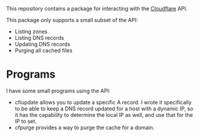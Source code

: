 This repository contains a package for interacting with the
[Cloudflare](https://www.cloudflare.com) API.

This package only supports a small subset of the API:

  * Listing zones
  * Listing DNS records
  * Updating DNS records
  * Purging all cached files


# Programs
I have some small programs using the API:

  * cfiupdate allows you to update a specific A record. I wrote it specifically
    to be able to keep a DNS record updated for a host with a dynamic IP, so it
    has the capability to determine the local IP as well, and use that for the
    IP to set.
  * cfpurge provides a way to purge the cache for a domain.
